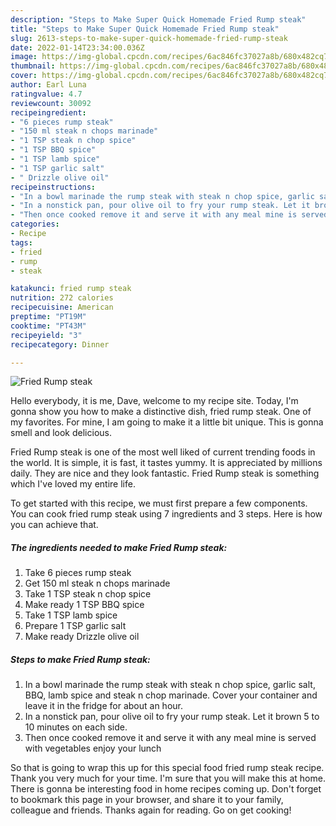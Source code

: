 ```yaml
---
description: "Steps to Make Super Quick Homemade Fried Rump steak"
title: "Steps to Make Super Quick Homemade Fried Rump steak"
slug: 2613-steps-to-make-super-quick-homemade-fried-rump-steak
date: 2022-01-14T23:34:00.036Z
image: https://img-global.cpcdn.com/recipes/6ac846fc37027a8b/680x482cq70/fried-rump-steak-recipe-main-photo.jpg
thumbnail: https://img-global.cpcdn.com/recipes/6ac846fc37027a8b/680x482cq70/fried-rump-steak-recipe-main-photo.jpg
cover: https://img-global.cpcdn.com/recipes/6ac846fc37027a8b/680x482cq70/fried-rump-steak-recipe-main-photo.jpg
author: Earl Luna
ratingvalue: 4.7
reviewcount: 30092
recipeingredient:
- "6 pieces rump steak"
- "150 ml steak n chops marinade"
- "1 TSP steak n chop spice"
- "1 TSP BBQ spice"
- "1 TSP lamb spice"
- "1 TSP garlic salt"
- " Drizzle olive oil"
recipeinstructions:
- "In a bowl marinade the rump steak with steak n chop spice, garlic salt, BBQ, lamb spice and steak n chop marinade. Cover your container and leave it in the fridge for about an hour."
- "In a nonstick pan, pour olive oil to fry your rump steak. Let it brown 5 to 10 minutes on each side."
- "Then once cooked remove it and serve it with any meal mine is served with vegetables enjoy your lunch"
categories:
- Recipe
tags:
- fried
- rump
- steak

katakunci: fried rump steak 
nutrition: 272 calories
recipecuisine: American
preptime: "PT19M"
cooktime: "PT43M"
recipeyield: "3"
recipecategory: Dinner

---
```



![Fried Rump steak](https://img-global.cpcdn.com/recipes/6ac846fc37027a8b/680x482cq70/fried-rump-steak-recipe-main-photo.jpg)

Hello everybody, it is me, Dave, welcome to my recipe site. Today, I'm gonna show you how to make a distinctive dish, fried rump steak. One of my favorites. For mine, I am going to make it a little bit unique. This is gonna smell and look delicious.

Fried Rump steak is one of the most well liked of current trending foods in the world. It is simple, it is fast, it tastes yummy. It is appreciated by millions daily. They are nice and they look fantastic. Fried Rump steak is something which I've loved my entire life.




To get started with this recipe, we must first prepare a few components. You can cook fried rump steak using 7 ingredients and 3 steps. Here is how you can achieve that.

<!--inarticleads1-->

##### The ingredients needed to make Fried Rump steak:

1. Take 6 pieces rump steak
1. Get 150 ml steak n chops marinade
1. Take 1 TSP steak n chop spice
1. Make ready 1 TSP BBQ spice
1. Take 1 TSP lamb spice
1. Prepare 1 TSP garlic salt
1. Make ready  Drizzle olive oil




<!--inarticleads2-->

##### Steps to make Fried Rump steak:

1. In a bowl marinade the rump steak with steak n chop spice, garlic salt, BBQ, lamb spice and steak n chop marinade. Cover your container and leave it in the fridge for about an hour.
1. In a nonstick pan, pour olive oil to fry your rump steak. Let it brown 5 to 10 minutes on each side.
1. Then once cooked remove it and serve it with any meal mine is served with vegetables enjoy your lunch




So that is going to wrap this up for this special food fried rump steak recipe. Thank you very much for your time. I'm sure that you will make this at home. There is gonna be interesting food in home recipes coming up. Don't forget to bookmark this page in your browser, and share it to your family, colleague and friends. Thanks again for reading. Go on get cooking!
